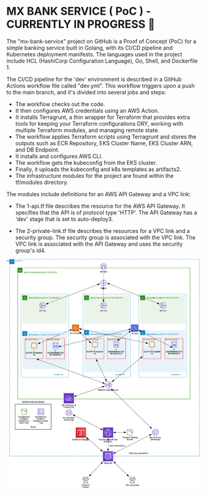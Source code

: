 # MX BANK SERVICE ( PoC ) - CURRENTLY IN PROGRESS 🚧

The "mx-bank-service" project on GitHub is a Proof of Concept (PoC) for a simple banking service built in Golang, with its CI/CD pipeline and Kubernetes deployment manifests. The languages used in the project include HCL (HashiCorp Configuration Language), Go, Shell, and Dockerfile​1​.

The CI/CD pipeline for the 'dev' environment is described in a GitHub Actions workflow file called "dev.yml". This workflow triggers upon a push to the main branch, and it's divided into several jobs and steps:

* The workflow checks out the code.
* It then configures AWS credentials using an AWS Action.
* It installs Terragrunt, a thin wrapper for Terraform that provides extra tools for keeping your Terraform configurations DRY, working with multiple Terraform modules, and managing remote state.
* The workflow applies Terraform scripts using Terragrunt and stores the outputs such as ECR Repository, EKS Cluster Name, EKS Cluster ARN, and DB Endpoint.
* It installs and configures AWS CLI.
* The workflow gets the kubeconfig from the EKS cluster.
* Finally, it uploads the kubeconfig and k8s templates as artifacts​2​.
* The infrastructure modules for the project are found within the tf/modules directory. 

The modules include definitions for an AWS API Gateway and a VPC link:

* The 1-api.tf file describes the resource for the AWS API Gateway. It specifies that the API is of protocol type 'HTTP'. The API Gateway has a 'dev' stage that is set to auto-deploy​3​.

* The 2-private-link.tf file describes the resources for a VPC link and a security group. The security group is associated with the VPC link. The VPC link is associated with the API Gateway and uses the security group's id​4​.

![alt text](./architecture.png?raw=true)
